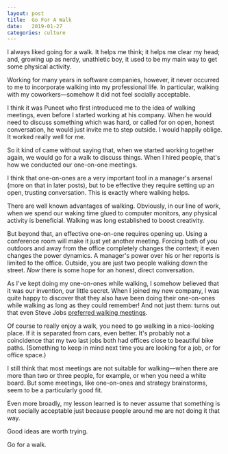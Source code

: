 ```yaml
---
layout: post
title:  Go For A Walk
date:   2019-01-27
categories: culture
---
```


I always liked going for a walk. It helps me think; it helps me clear
my head; and, growing up as nerdy, unathletic boy, it used to be my
main way to get some physical activity.

Working for many years in software companies, however, it never
occurred to me to incorporate walking into my professional life. In
particular, walking with my coworkers—somehow it did not feel socially
acceptable.

I think it was Puneet who first introduced me to the idea of walking
meetings, even before I started working at his company. When he would
need to discuss something which was hard, or called for on open,
honest conversation, he would just invite me to step outside. I would
happily oblige. It worked really well for me.

So it kind of came without saying that, when we started working
together again, we would go for a walk to discuss things. When I hired
people, that's how we conducted our one-on-one meetings.

I think that one-on-ones are a very important tool in a manager's
arsenal (more on that in later posts), but to be effective they
require setting up an open, trusting conversation. This is exactly
where walking helps.

There are well known advantages of walking. Obviously, in our line of
work, when we spend our waking time glued to computer monitors, any
physical activity is beneficial. Walking was long established to boost
creativity.

But beyond that, an effective one-on-one requires opening up. Using a
conference room will make it just yet another meeting. Forcing both of
you outdoors and away from the office completely changes the context;
it even changes the power dynamics. A manager's power over his or her
reports is limited to the office. Outside, you are just two people
walking down the street. _Now_ there is some hope for an honest,
direct conversation.

As I've kept doing my one-on-ones while walking, I somehow believed
that it was our invention, our little secret. When I joined my new
company, I was quite happy to discover that they also have been doing
their one-on-ones while walking as long as they could remember!  And
not just them: turns out that even Steve Jobs
[preferred walking meetings](http://fortune.com/2011/11/15/silicon-valleys-different-kind-of-power-walk/).

Of course to really enjoy a walk, you need to go walking in a
nice-looking place. If it is separated from cars, even better. It's
probably not a coincidence that my two last jobs both had offices
close to beautiful bike paths. (Something to keep in mind next time
you are looking for a job, or for office space.)

I still think that most meetings are not suitable for walking—when
there are more than two or three people, for example, or when you need
a white board. But some meetings, like one-on-ones and strategy
brainstorms, seem to be a particularly good fit.

Even more broadly, my lesson learned is to never assume that something
is not socially acceptable just because people around me are not doing
it that way.

Good ideas are worth trying.

Go for a walk.
